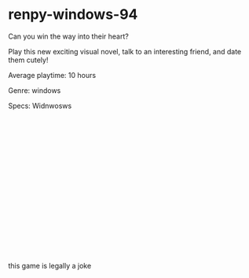 # renpy-windows-94
Can you win the way into their heart?

Play this new exciting visual novel, talk to an interesting friend, and date them cutely!

Average playtime: 10 hours

Genre: windows

Specs: Widnwosws
```





















```
this game is legally a joke
